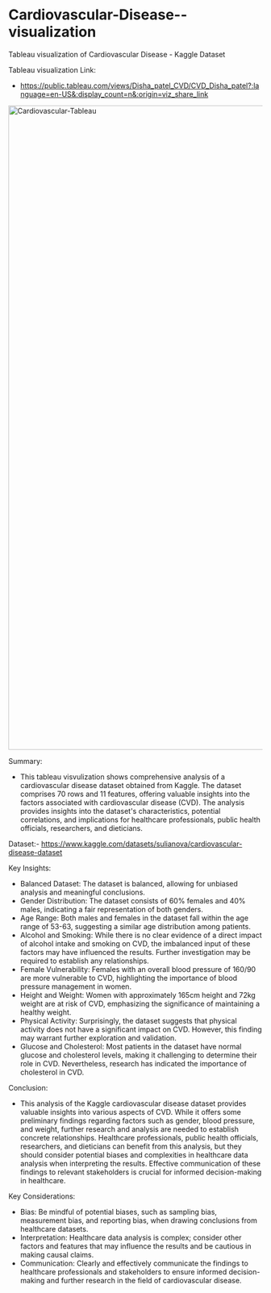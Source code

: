 # Cardiovascular-Disease--visualization
Tableau visualization of Cardiovascular Disease - Kaggle Dataset


Tableau visualization Link:
- https://public.tableau.com/views/Disha_patel_CVD/CVD_Disha_patel?:language=en-US&:display_count=n&:origin=viz_share_link

<img width="1278" alt="Cardiovascular-Tableau" src="https://github.com/Patel2Disha/Cardiovascular-Disease--visualization/assets/144750198/3aea278d-0519-4a85-bd59-c8711a4efcbc">



Summary:
- This tableau visvulization shows comprehensive analysis of a cardiovascular disease dataset obtained from Kaggle. The dataset comprises 70 rows and 11 features, offering valuable insights into the factors associated with cardiovascular disease (CVD). The analysis provides insights into the dataset's characteristics, potential correlations, and implications for healthcare professionals, public health officials, researchers, and dieticians.

Dataset:- https://www.kaggle.com/datasets/sulianova/cardiovascular-disease-dataset

Key Insights:
- Balanced Dataset: The dataset is balanced, allowing for unbiased analysis and meaningful conclusions.
- Gender Distribution: The dataset consists of 60% females and 40% males, indicating a fair representation of both genders.
- Age Range: Both males and females in the dataset fall within the age range of 53-63, suggesting a similar age distribution among patients.
- Alcohol and Smoking: While there is no clear evidence of a direct impact of alcohol intake and smoking on CVD, the imbalanced input of these factors may have influenced the results. Further investigation may be required to establish any relationships.
- Female Vulnerability: Females with an overall blood pressure of 160/90 are more vulnerable to CVD, highlighting the importance of blood pressure management in women.
- Height and Weight: Women with approximately 165cm height and 72kg weight are at risk of CVD, emphasizing the significance of maintaining a healthy weight.
- Physical Activity: Surprisingly, the dataset suggests that physical activity does not have a significant impact on CVD. However, this finding may warrant further exploration and validation.
- Glucose and Cholesterol: Most patients in the dataset have normal glucose and cholesterol levels, making it challenging to determine their role in CVD. Nevertheless, research has indicated the importance of cholesterol in CVD.

Conclusion:
- This analysis of the Kaggle cardiovascular disease dataset provides valuable insights into various aspects of CVD. While it offers some preliminary findings regarding factors such as gender, blood pressure, and weight, further research and analysis are needed to establish concrete relationships. Healthcare professionals, public health officials, researchers, and dieticians can benefit from this analysis, but they should consider potential biases and complexities in healthcare data analysis when interpreting the results. Effective communication of these findings to relevant stakeholders is crucial for informed decision-making in healthcare.

Key Considerations:
- Bias: Be mindful of potential biases, such as sampling bias, measurement bias, and reporting bias, when drawing conclusions from healthcare datasets.
- Interpretation: Healthcare data analysis is complex; consider other factors and features that may influence the results and be cautious in making causal claims.
- Communication: Clearly and effectively communicate the findings to healthcare professionals and stakeholders to ensure informed decision-making and further research in the field of cardiovascular disease.
